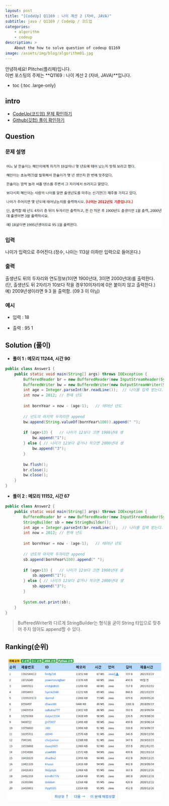 ```yaml
---
layout: post
title: "[CodeUp] Q1169 : 나이 계산 2 (자바, JAVA)"
subtitle: java / Q1169 / CodeUp / 코드업
categories:
    - algorithm
    - codeup
description: >
    About the how to solve question of codeup Q1169
image: /assets/img/blog/algorithm01.jpg
---
```


안녕하세요! Plitche(플리체)입니다.  
이번 포스팅의 주제는 **Q1169 : 나이 계산 2 (자바, JAVA)**입니다.

* toc
{:toc .large-only}

## intro
* [CodeUp(코드업) 문제 확인하기](https://codeup.kr/problem.php?id=1169)  
* [Github(깃헙) 풀이 확인하기](https://github.com/plitche/CodeUp_Solution/tree/master/Q1101~Q1200/Q1169)  

## Question
### 문제 설명
![](/assets/post/codeup/Q1100~Q1199/20210805/01.JPG)
### 입력
나이가 입력으로 주어진다.(정수, 나이는 113살 이하만 입력으로 들어온다.)  

### 출력
출생년도 뒤의 두자리와 연도정보(1이면 1900년대, 3이면 2000년대)를 출력한다.  
(단, 출생년도 뒤 2자리가 10보다 작을 경우10의자리에 0은 붙이지 않고 출력한다.)  
예) 2009년생이라면 9 3 을 출력함. (09 3 이 아님)  

### 예시
* 입력 : 18  
  
* 출력 : 95 1  

## Solution (풀이)
* **풀이 1 : 메모리 11244, 시간 90**  

```java
public class Answer1 {
	public static void main(String[] args) throws IOException {
		BufferedReader br = new BufferedReader(new InputStreamReader(System.in));
		BufferedWriter bw = new BufferedWriter(new OutputStreamWriter(System.out));
		int age = Integer.parseInt(br.readLine()); 	// 나이를 입력 받는다.
		int now = 2012; // 현재 년도

		int bornYear = now - (age-1); 	// 태어난 년도
		
		// 년도의 마지막 두자리만 append
		bw.append(String.valueOf(bornYear%100)).append(" ");
		
		if (age>13) {	// 나이가 12보다 크면 1900년대 생 
			bw.append("1");
		} else { // 나이가 12보다 같거나 작으면 2000년대 생
			bw.append("3");
		}
		
		bw.flush();
		br.close();
		bw.close();
	}
}
```  

* **풀이 2 : 메모리 11152, 시간 67**

```java
public class Answer2 {
	public static void main(String[] args) throws IOException {
		BufferedReader br = new BufferedReader(new InputStreamReader(System.in));
		StringBuilder sb = new StringBuilder();
		int age = Integer.parseInt(br.readLine()); 	// 나이를 입력 받는다.
		int now = 2012; // 현재 년도

		int bornYear = now - (age-1); 	// 태어난 년도
		
		// 년도의 마지막 두자리만 append
		sb.append(bornYear%100).append(" ");
		
		if (age>13) {	// 나이가 12보다 크면 1900년대 생 
			sb.append("1");
		} else { // 나이가 12보다 같거나 작으면 2000년대 생
			sb.append("3");
		}
		
		System.out.print(sb);
	}
}
```  

> BufferedWriter와 다르게 StringBuilder는 형식을 굳이 String 타입으로 맞추어 주지 않아도 append할 수 있다.

## Ranking(순위)
![](/assets/post/codeup/Q1100~Q1199/20210805/02.JPG)  